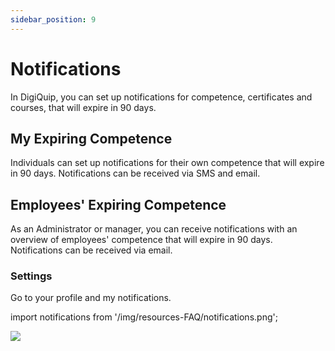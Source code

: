 ```yaml
---
sidebar_position: 9
---
```


# Notifications
In DigiQuip, you can set up notifications for competence, certificates and courses, that will expire in 90 days.

## My Expiring Competence
Individuals can set up notifications for their own competence that will expire in 90 days. Notifications can be received via SMS and email.

## Employees' Expiring Competence
As an Administrator or manager, you can receive notifications with an overview of employees' competence that will expire in 90 days. Notifications can be received via email.

### Settings
Go to your profile and my notifications.

import notifications from '/img/resources-FAQ/notifications.png';

<img src={notifications} style={{width:800}} />